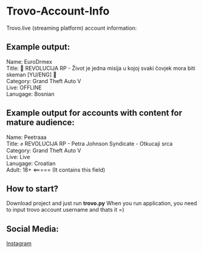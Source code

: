 # Trovo-Account-Info
Trovo.live (streaming platform) account information:


Example output: 
------------------------
Name: EuroDrmex <br />
Title: 🗽 REVOLUCIJA RP - Život je jedna misija u kojoj svaki čovjek mora biti skeman [YU/ENG] 🗽<br />
Category: Grand Theft Auto V<br />
Live: OFFLINE<br />
Lanugage: Bosnian<br />


Example output for accounts with content for mature audience: 
------------------------
Name: Peetraaa <br />
Title: ✊ REVOLUCIJA RP - Petra Johnson Syndicate - Otkucaji srca <br />
Category: Grand Theft Auto V <br />
Live: Live <br />
Lanugage: Croatian <br />
Adult: 18+   <===== (It contains this field)<br />


How to start?
------------------------
Download project and just run **trovo.py**
When you run application, you need to input trovo account username
and thats it =)

Social Media:
------------------------
[Instagram](https://www.instagram.com/seekii__)
